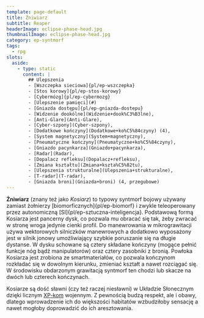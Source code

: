 ```yaml
---
template: page-default
title: Żniwiarz
subtitle: Reaper
headerImage: eclipse-phase-head.jpg
thumbnailImage: eclipse-phase-head.jpg
category: ep-syntmorf
tags:
  - rpg
slots:
  aside:
    - type: static
      content: |
        ## Ulepszenia
        - [Wszczepka sieciowa]{pl/ep-wszczepka}
        - [Stos korowy]{pl/ep-stos-korowy}
        - [Cybermózg]{pl/ep-cybermozg}
        - [Ulepszenie pamięci](#)
        - [Gniazda dostępu]{pl/ep-gniazda-dostepu}  
        - [Widzenie dookólne](Widzenie+dook%C3%B3lne), 
        - [Anti-Glare](Anti-Glare), 
        - [Cyber-szpony](Cyber-szpony), 
        - [Dodatkowe kończyny](Dodatkowe+ko%C5%84czyny) (4), 
        - [System magnetyczny](System+magnetyczny), 
        - [Pneumatyczne kończyny](Pneumatyczne+ko%C5%84czyny), 
        - [Gniazdo pacynkarza](Gniazdo+pacynkarza), 
        - [Radar](Radar), 
        - [Dopalacz refleksu](Dopalacz+refleksu), 
        - [Zmiana kształtu](Zmiana+kszta%C5%82tu), 
        - [Ulepszenia strukturalne](Ulepszenia+strukturalne), 
        - [T-radar](T-radar), 
        - [Gniazda broni](Gniazda+broni) (4, przegubowe)
---
```

**Żniwiarz** (znany też jako _Kosiarz_) to typowy syntmorf bojowy używany zamiast żołnierzy [biomorficznych]{pl/ep-biomorf} i zwykle teleoperowany przez autonomiczną [SI]{pl/ep-sztuczna-inteligencja}. Podstawową formą Kosiarza jest pancerny dysk, co pozwala mu obracać się tak, żeby zwracać w stronę wroga jedynie cienki profil. Do manewrowania w mikrograwitacji używa wektorowych silniczków manewrowych a dodatkowo wyposażony jest w silnik jonowy umożliwiający szybkie poruszanie się na długie dystanse. W dysku schowane są cztery składane kończyny (mogące pełnić funkcje nóg bądź manipulatorów) oraz cztery zasobniki z bronią. Powłoka Kosiarza jest zrobiona ze smartmateriałów, co pozwala kończynom rozkładać się w dowolnym kierunku, zmieniać kształt a nawet rozciągać się. W środowisku obdarzonym grawitacją syntmorf ten chodzi lub skacze na dwóch lub czterech kończynach.

Kosiarze są dość sławni (czy też raczej niesławni) w Układzie Słonecznym dzięki licznym [XP-kom](XP) wojennym. Z pewnością budzą respekt, ale i obawy, dlatego wprowadzenie ich do większości habitatów wzbudziłoby sensację a nawet mogłoby doprowadzić do ich aresztowania.
